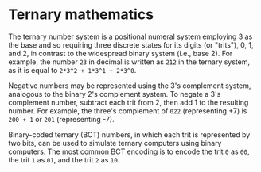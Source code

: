 # Ternary mathematics
The ternary number system is a positional numeral system employing 3 as the base and so requiring three discrete states for its digits (or "trits"), 0, 1, and 2, in contrast to the widespread binary system (i.e., base 2).  For example, the number `23` in decimal is written as `212` in the ternary system, as it is equal to `2*3^2 + 1*3^1 + 2*3^0`. 

Negative numbers may be represented using the 3's complement system, analogous to the binary 2's complement system. To negate a 3's complement number, subtract each trit from 2, then add 1 to the resulting number. For example, the three's complement of `022` (representing +7) is `200 + 1` or `201` (representing -7).

Binary-coded ternary (BCT) numbers, in which each trit is represented by two bits, can be used to simulate ternary computers using binary computers. The most common BCT encoding is to encode the trit `0` as `00`, the trit `1` as `01`, and the trit `2` as `10`. 



<!-- # Ternary numeral system
The *ternary* (base 3) system represents all numbers by a sequence of trits (ternary digits), which in turn may be represented by `0`, `1` or `2`. For example, the number `41` in decimal is written as `1112` in ternary, as it is equal to `1*3^3 + 1*3^2 + 1*3^1 + 2*3^0`. 

# Binary-coded ternary (BCT)
Ternary data may be stored on binary computers via the binary-coded-ternary (BCT) system, where each trit is encoded by two bits (`00` for the trit `0`, `01` for the trit `1`, and `10` for the trit `2`).

# Heptavigesimal numeral system
The *heptavigesimal* (base 27) system may be used to compactly write ternary numbers as text -->